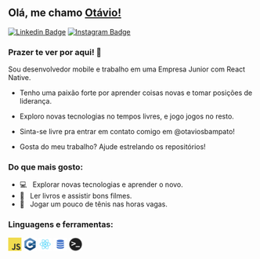 ## Olá, me chamo [Otávio!](https://github.com/otaviosbampato/)

[![Linkedin Badge](https://img.shields.io/badge/-LinkedIn-0e76a8?style=flat-square&logo=Linkedin&logoColor=white)](https://www.linkedin.com/in/otavio-sbampato/)
[![Instagram Badge](https://img.shields.io/badge/-Instagram-e4405f?style=flat-square&logo=Instagram&logoColor=white)](https://instagram.com/otaviosbampato/)

### Prazer te ver por aqui! 👋

Sou desenvolvedor mobile e trabalho em uma Empresa Junior com React Native.

- Tenho uma paixão forte por aprender coisas novas e tomar posições de liderança. 

- Exploro novas tecnologias no tempos livres, e jogo jogos no resto.

- Sinta-se livre pra entrar em contato comigo em @otaviosbampato!

- Gosta do meu trabalho? Ajude estrelando os repositórios!

### Do que mais gosto:

- 💻 &nbsp; Explorar novas tecnologias e aprender o novo.
- 📰 &nbsp; Ler livros e assistir bons filmes.
- 🎾 &nbsp; Jogar um pouco de tênis nas horas vagas.

### Linguagens e ferramentas:

<code><img height="27" src="https://raw.githubusercontent.com/github/explore/80688e429a7d4ef2fca1e82350fe8e3517d3494d/topics/javascript/javascript.png" alt="javascript"></code>
<code><img height="27" src="https://raw.githubusercontent.com/github/explore/80688e429a7d4ef2fca1e82350fe8e3517d3494d/topics/cpp/cpp.png" alt="cpp"></code>
<code><img height="27" src="https://raw.githubusercontent.com/github/explore/80688e429a7d4ef2fca1e82350fe8e3517d3494d/topics/react/react.png" alt="react"></code>
<code><img height="27" src="https://raw.githubusercontent.com/github/explore/80688e429a7d4ef2fca1e82350fe8e3517d3494d/topics/sql/sql.png" alt="sql"></code>
<code><img height="27" src="https://raw.githubusercontent.com/github/explore/80688e429a7d4ef2fca1e82350fe8e3517d3494d/topics/terminal/terminal.png" alt="terminal"></code>
